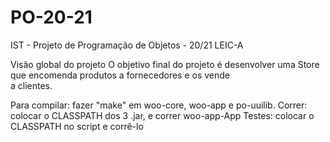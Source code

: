 # PO-20-21

IST - Projeto de Programação de Objetos - 20/21 LEIC-A

Visão global do projeto
O objetivo final do projeto é desenvolver 
uma Store que encomenda produtos a fornecedores e os vende  
a clientes.

Para compilar: fazer "make" em woo-core, woo-app e po-uuilib.
Correr: colocar o CLASSPATH dos 3 .jar, e correr woo-app-App
Testes: colocar o CLASSPATH no script e corrê-lo
